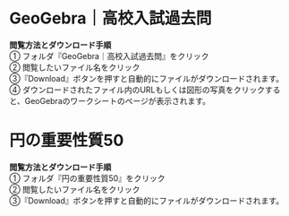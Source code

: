 # GeoGebra｜高校入試過去問
**閲覧方法とダウンロード手順**<br>
① フォルダ『GeoGebra｜高校入試過去問』をクリック<br>
② 閲覧したいファイル名をクリック<br>
③『Download』ボタンを押すと自動的にファイルがダウンロードされます。<br>
④ ダウンロードされたファイル内のURLもしくは図形の写真をクリックすると、GeoGebraのワークシートのページが表示されます。<br>

# 円の重要性質50
**閲覧方法とダウンロード手順**<br>
① フォルダ『円の重要性質50』をクリック<br>
② 閲覧したいファイル名をクリック<br>
③『Download』ボタンを押すと自動的にファイルがダウンロードされます。<br>
